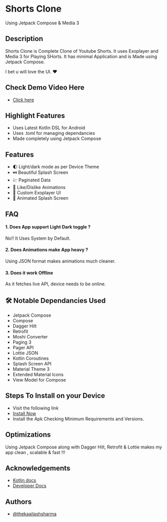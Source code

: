 #  Shorts Clone
Using Jetpack Compose & Media 3

## Description
Shorts Clone is Complete Clone of Youtube Shorts. It uses Exoplayer and Media 3 for Playing SHorts.
It has minimal Application and is Made using Jetpack Compose.

I bet u will love the UI. ❤️

## Check Demo Video Here
- [Click here](https://youtu.be/reI6PgIql1Y)


## Highlight Features
- Uses Latest Kotlin DSL for Android
- Uses .toml for managing dependancies
- Made completely using Jetpack Compose 


## Features

- 🌓 Light/dark mode as per Device Theme
-  ⏭️ Beautiful Splash Screen
- 💹 Paginated Data
- 💖 Like/Dislike Animations
- 🔑 Custom Exoplayer UI
- 🥇 Animated Splash Screen


## FAQ

####  1. Does App support Light Dark toggle ?

No!! It Uses System by Default. 

#### 2. Does Animations make App heavy ?

Using JSON format makes animations much cleaner.

#### 3. Does it work Offline

As it fetches live API, device needs to be online.



## 🛠 Notable Dependancies Used
 - Jetpack Compose 
 - Compose
 - Dagger Hilt 
 - Retrofit
 - Moshi Converter
 - Paging 3
 - Pager API
 - Lottie JSON
 - Kotlin Coroutines
 - Splash Screen API
 - Material Theme 3
 - Extended Material Icons
 - View Model for Compose

## Steps To Install on your Device
- Visit the following link 
- [Install Now](https://i.diawi.com/kau9Wv)
- Install the Apk Checking Minimum Requirements and Versions. 
 


## Optimizations

Using Jetpack Compose along with Dagger Hilt, Retrofit & Lottie makes my app clean , scalable & fast !!!


## Acknowledgements

 - [Kotlin docs](https://kotlinlang.org/)
 - [Developer Docs](https://developer.android.com/)
 


## Authors

- [@thekaailashsharma](https://www.github.com/thekaailashsharma)

